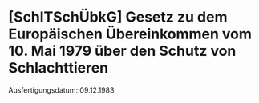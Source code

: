 # [SchlTSchÜbkG] Gesetz zu dem Europäischen Übereinkommen vom 10. Mai 1979 über den Schutz von Schlachttieren

Ausfertigungsdatum: 09.12.1983

 